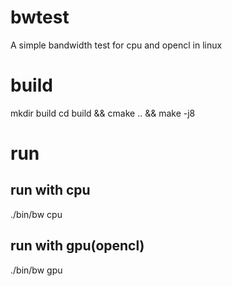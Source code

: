 # bwtest

A simple bandwidth test for cpu and opencl in linux

# build
mkdir build
cd build && cmake .. && make -j8

# run
## run with cpu
./bin/bw cpu 

## run with gpu(opencl)
./bin/bw gpu
